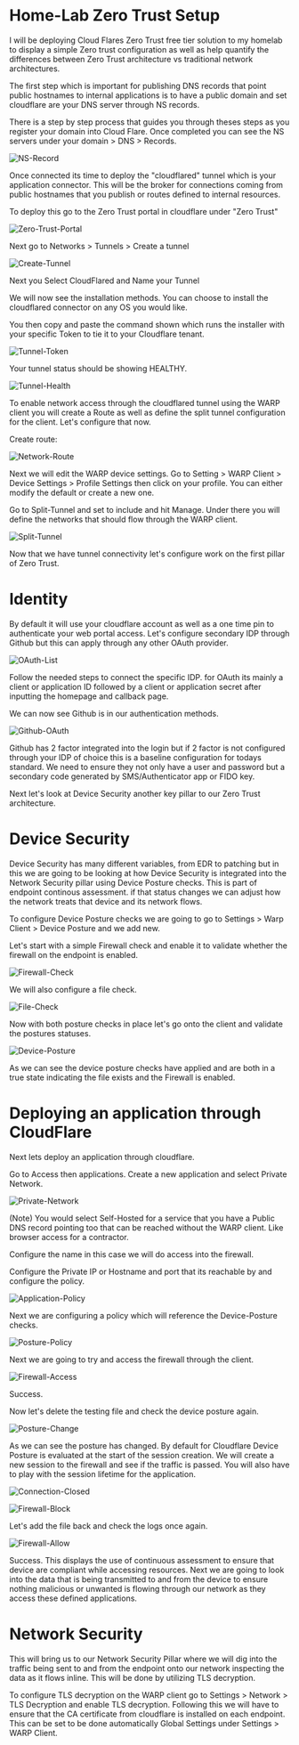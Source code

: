 #  Home-Lab Zero Trust Setup

I will be deploying Cloud Flares Zero Trust free tier solution to my homelab to display a simple Zero trust configuration as well as help quantify the differences between Zero Trust architecture vs traditional network architectures.

The first step which is important for publishing DNS records that point public hostnames to internal applications is to have a public domain and set cloudflare are your DNS server through NS records.

There is a step by step process that guides you through theses steps as you register your domain into Cloud Flare. Once completed you can see the NS servers under your domain > DNS > Records.

![NS-Record](Images/NS-Record.png)

Once connected its time to deploy the "cloudflared" tunnel which is your application connector. This will be the broker for connections coming from public hostnames that you publish or routes defined to internal resources.

To deploy this go to the Zero Trust portal in cloudflare under "Zero Trust"

![Zero-Trust-Portal](Images/Zero-Trust-Portal.png)

Next go to Networks > Tunnels > Create a tunnel

![Create-Tunnel](Images/Create-Tunnel.png)

Next you Select CloudFlared and Name your Tunnel

We will now see the installation methods. You can choose to install the cloudflared connector on any OS you would like.

You then copy and paste the command shown which runs the installer with your specific Token to tie it to your Cloudflare tenant.

![Tunnel-Token](Images/Tunnel-Token.png)

Your tunnel status should be showing HEALTHY.

![Tunnel-Health](Images/Tunnel-Health.png)

To enable network access through the cloudflared tunnel using the WARP client you will create a Route as well as define the split tunnel configuration for the client. Let's configure that now.

Create route:

![Network-Route](Images/Network-Route.png)

Next we will edit the WARP device settings. Go to Setting > WARP Client > Device Settings > Profile Settings then click on your profile. You can either modify the default or create a new one.

Go to Split-Tunnel and set to include and hit Manage. Under there you will define the networks that should flow through the WARP client.

![Split-Tunnel](Images/Split-Tunnel.png)

Now that we have tunnel connectivity let's configure work on the first pillar of Zero Trust.

# Identity

By default it will use your cloudflare account as well as a one time pin to authenticate your web portal access. Let's configure secondary IDP through Github but this can apply through any other OAuth provider.

![OAuth-List](Images/OAuth-List.png)

Follow the needed steps to connect the specific IDP. for OAuth its mainly a client or application ID followed by a client or application secret after inputting the homepage and callback page.

We can now see Github is in our authentication methods.

![Github-OAuth](Images/Github-OAuth.png)

Github has 2 factor integrated into the login but if 2 factor is not configured through your IDP of choice this is a baseline configuration for todays standard. We need to ensure they not only have a user and password but a secondary code generated by SMS/Authenticator app or FIDO key.

Next let's look at Device Security another key pillar to our Zero Trust architecture.

# Device Security

Device Security has many different variables, from EDR to patching but in this we are going to be looking at how Device Security is integrated into the Network Security pillar using Device Posture checks. This is part of endpoint continous assessment. if that status changes we can adjust how the network treats that device and its network flows.

To configure Device Posture checks we are going to go to Settings > Warp Client > Device Posture and we add new.

Let's start with a simple Firewall check and enable it to validate whether the firewall on the endpoint is enabled. 

![Firewall-Check](Images/Firewall-Check.png)

We will also configure a file check.

![File-Check](Images/File-Check.png)

Now with both posture checks in place let's go onto the client and validate the postures statuses.

![Device-Posture](Images/Device-Posture.png)

As we can see the device posture checks have applied and are both in a true state indicating the file exists and the Firewall is enabled.

# Deploying an application through CloudFlare

Next lets deploy an application through cloudflare.

Go to Access then applications. Create a new application and select Private Network.

![Private-Network](Images/Private-Network.png)

(Note) You would select Self-Hosted for a service that you have a Public DNS record pointing too that can be reached without the WARP client. Like browser access for a contractor.

Configure the name in this case we will do access into the firewall.

Configure the Private IP or Hostname and port that its reachable by and configure the policy.

![Application-Policy](Images/Application-Policy.png)

Next we are configuring a policy which will reference the Device-Posture checks.

![Posture-Policy](Images/Posture-Policy.png)

Next we are going to try and access the firewall through the client. 

![Firewall-Access](Images/Firewall-Access.png)

Success. 

Now let's delete the testing file and check the device posture again.

![Posture-Change](Images/Posture-Change.png)

As we can see the posture has changed. By default for Cloudflare Device Posture is evaluated at the start of the session creation. We will create a new session to the firewall and see if the traffic is passed. You will also have to play with the session lifetime for the application.

![Connection-Closed](Images/Connection-Closed.png)

![Firewall-Block](Images/Firewall-Block.png)

Let's add the file back and check the logs once again.

![Firewall-Allow](Images/Firewall-Allow.png)

Success. This displays the use of continuous assessment to ensure that device are compliant while accessing resources. Next we are going to look into the data that is being transmitted to and from the device to ensure nothing malicious or unwanted is flowing through our network as they access these defined applications.

# Network Security

This will bring us to our Network Security Pillar where we will dig into the traffic being sent to and from the endpoint onto our network inspecting the data as it flows inline. This will be done by utilizing TLS decryption.

To configure TLS decryption on the WARP client go to Settings > Network > TLS Decryption and enable TLS decryption. Following this we will have to ensure that the CA certificate from cloudflare is installed on each endpoint. This can be set to be done automatically Global Settings under Settings > WARP Client.

